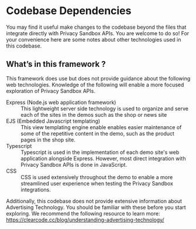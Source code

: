 # Codebase Dependencies

You may find it useful make changes to the codebase beyond the files that integrate directly with Privacy Sandbox APIs. You are welcome to do so! For
your convenience here are some notes about other technologies used in this codebase.

## What’s in this framework ?

This framework does use but does not provide guidance about the following web technologies. Knowledge of the following will enable a more focused
exploration of Privacy Sandbox APIs.

<dl>
  <dt>Express (Node.js web application framework)</dt>
  <dd>
    This lightweight server side technology is used to organize and serve
    each of the sites in the demos such as the shop or news site
  </dd>
  <dt>EJS (Embedded Javascript templating)</dt>
  <dd>
    This view templating engine enable enables easier maintenance of some of
    the repetitive content in the demo, such as the product pages in the shop
    site.
  </dd>
  <dt>Typescript</dt>
  <dd>
    Typescript is used in the implementation of each demo site's web
    application alongside Express. However, most direct integration with
    Privacy Sandbox APIs is done in JavaScript.
  </dd>
  <dt>CSS</dt>
  <dd>
    CSS is used extensively throughout the demo to enable a more streamlined
    user experience when testing the Privacy Sandbox integrations.
  </dd>
</dl>

Additionally, this codebase does not provide extensive information about Advertising Technology. You should be familiar with these before you start
exploring. We recommend the following resource to learn more: <https://clearcode.cc/blog/understanding-advertising-technology/>
